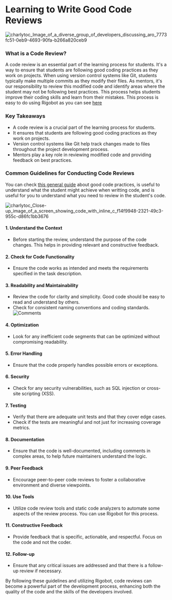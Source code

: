 # Learning to Write Good Code Reviews

![charlytoc_Image_of_a_diverse_group_of_developers_discussing_aro_7773fc51-0eb9-4693-90fa-b266a820ceb9](https://github.com/breatheco-de/content/assets/107764250/0e8083c5-57c5-485d-9761-ab9431477d4c)

### What is a Code Review?

A code review is an essential part of the learning process for students. It's a way to ensure that students are following good coding practices as they work on projects. When using version control systems like Git, students typically make multiple commits as they modify their files.
As mentors, it's our responsibility to review this modified code and identify areas where the student may not be following best practices. This process helps students improve their coding skills and learn from their mistakes.
This process is easy to do using Rigobot as you can see [here](https://4geeks.com/lesson/how-to-review-code)


### Key Takeaways

* A code review is a crucial part of the learning process for students.
* It ensures that students are following good coding practices as they work on projects.
* Version control systems like Git help track changes made to files throughout the project development process.
* Mentors play a key role in reviewing modified code and providing feedback on best practices.

### Common Guidelines for Conducting Code Reviews
You can check [this general guide](https://4geeks.com/lesson/coding-standards-guidelines) about good code practices, is useful to understand what the student might achieve when writting code, and is useful for you to understand what you need to review in the student's code.



![charlytoc_Close-up_image_of_a_screen_showing_code_with_inline_c_f14f9948-2321-49c3-955c-d86fc1bb3676](https://github.com/breatheco-de/content/assets/107764250/0d9351ff-e622-4c4d-9676-8a3ae0356c93)

#### 1. **Understand the Context**
   - Before starting the review, understand the purpose of the code changes. This helps in providing relevant and constructive feedback.

#### 2. **Check for Code Functionality**
   - Ensure the code works as intended and meets the requirements specified in the task description.

#### 3. **Readability and Maintainability**
   - Review the code for clarity and simplicity. Good code should be easy to read and understand by others.
   - Check for consistent naming conventions and coding standards.
![Comments](https://github.com/breatheco-de/content/assets/107764250/daa78317-caec-4e38-9a0e-9a8180e6062b)

#### 4. **Optimization**
   - Look for any inefficient code segments that can be optimized without compromising readability.

#### 5. **Error Handling**
   - Ensure that the code properly handles possible errors or exceptions.

#### 6. **Security**
   - Check for any security vulnerabilities, such as SQL injection or cross-site scripting (XSS).

#### 7. **Testing**
   - Verify that there are adequate unit tests and that they cover edge cases.
   - Check if the tests are meaningful and not just for increasing coverage metrics.

#### 8. **Documentation**
   - Ensure that the code is well-documented, including comments in complex areas, to help future maintainers understand the logic.

#### 9. **Peer Feedback**
   - Encourage peer-to-peer code reviews to foster a collaborative environment and diverse viewpoints.

#### 10. **Use Tools**
   - Utilize code review tools and static code analyzers to automate some aspects of the review process. You can use Rigobot for this process.

#### 11. **Constructive Feedback**
   - Provide feedback that is specific, actionable, and respectful. Focus on the code and not the coder.

#### 12. **Follow-up**
   - Ensure that any critical issues are addressed and that there is a follow-up review if necessary.


By following these guidelines and utilizing Rigobot, code reviews can become a powerful part of the development process, enhancing both the quality of the code and the skills of the developers involved.
